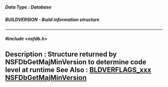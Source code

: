 ##### Data Type : Database
##### BUILDVERSION - Build information structure
---
##### #include <nsfdb.h>
**Description :**
Structure returned by NSFDbGetMajMinVersion to determine code level at runtime
**See Also :**
[BLDVERFLAGS_xxx](D:/md_files/BLDVERFLAGS_xxx.md)
[NSFDbGetMajMinVersion](D:/md_files/NSFDbGetMajMinVersion.md)
---
